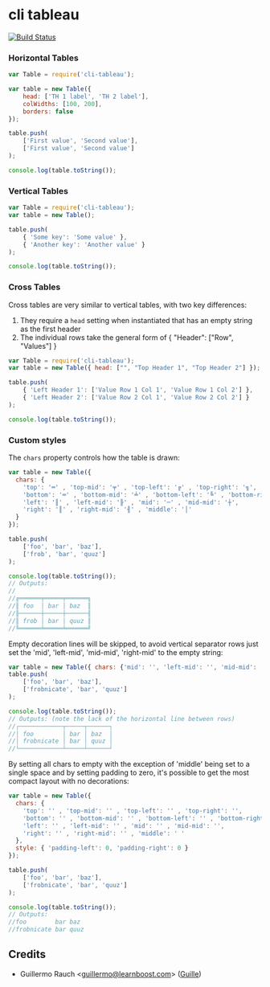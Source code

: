 
# cli tableau

<a href="https://travis-ci.org/github/keymetrics/cli-tableau" title="PM2 Tests">
  <img src="https://travis-ci.org/keymetrics/cli-tableau.svg?branch=master" alt="Build Status"/>
</a>


### Horizontal Tables
```javascript
var Table = require('cli-tableau');

var table = new Table({
    head: ['TH 1 label', 'TH 2 label'],
    colWidths: [100, 200],
    borders: false
});

table.push(
    ['First value', 'Second value'],
    ['First value', 'Second value']
);

console.log(table.toString());
```

### Vertical Tables

```javascript
var Table = require('cli-tableau');
var table = new Table();

table.push(
    { 'Some key': 'Some value' },
    { 'Another key': 'Another value' }
);

console.log(table.toString());
```

### Cross Tables
Cross tables are very similar to vertical tables, with two key differences:

1. They require a `head` setting when instantiated that has an empty string as the first header
2. The individual rows take the general form of { "Header": ["Row", "Values"] }

```javascript
var Table = require('cli-tableau');
var table = new Table({ head: ["", "Top Header 1", "Top Header 2"] });

table.push(
    { 'Left Header 1': ['Value Row 1 Col 1', 'Value Row 1 Col 2'] },
    { 'Left Header 2': ['Value Row 2 Col 1', 'Value Row 2 Col 2'] }
);

console.log(table.toString());
```

### Custom styles

The ```chars``` property controls how the table is drawn:
```javascript
var table = new Table({
  chars: {
    'top': '═' , 'top-mid': '╤' , 'top-left': '╔' , 'top-right': '╗',
    'bottom': '═' , 'bottom-mid': '╧' , 'bottom-left': '╚' , 'bottom-right': '╝',
    'left': '║' , 'left-mid': '╟' , 'mid': '─' , 'mid-mid': '┼',
    'right': '║' , 'right-mid': '╢' , 'middle': '│'
  }
});

table.push(
    ['foo', 'bar', 'baz'],
    ['frob', 'bar', 'quuz']
);

console.log(table.toString());
// Outputs:
//
//╔══════╤═════╤══════╗
//║ foo  │ bar │ baz  ║
//╟──────┼─────┼──────╢
//║ frob │ bar │ quuz ║
//╚══════╧═════╧══════╝
```

Empty decoration lines will be skipped, to avoid vertical separator rows just
set the 'mid', 'left-mid', 'mid-mid', 'right-mid' to the empty string:
```javascript
var table = new Table({ chars: {'mid': '', 'left-mid': '', 'mid-mid': '', 'right-mid': ''} });
table.push(
    ['foo', 'bar', 'baz'],
    ['frobnicate', 'bar', 'quuz']
);

console.log(table.toString());
// Outputs: (note the lack of the horizontal line between rows)
//┌────────────┬─────┬──────┐
//│ foo        │ bar │ baz  │
//│ frobnicate │ bar │ quuz │
//└────────────┴─────┴──────┘
```

By setting all chars to empty with the exception of 'middle' being set to a
single space and by setting padding to zero, it's possible to get the most
compact layout with no decorations:
```javascript
var table = new Table({
  chars: {
    'top': '' , 'top-mid': '' , 'top-left': '' , 'top-right': '',
    'bottom': '' , 'bottom-mid': '' , 'bottom-left': '' , 'bottom-right': '',
    'left': '' , 'left-mid': '' , 'mid': '' , 'mid-mid': '',
    'right': '' , 'right-mid': '' , 'middle': ' '
  },
  style: { 'padding-left': 0, 'padding-right': 0 }
});

table.push(
    ['foo', 'bar', 'baz'],
    ['frobnicate', 'bar', 'quuz']
);

console.log(table.toString());
// Outputs:
//foo        bar baz
//frobnicate bar quuz
```

## Credits

- Guillermo Rauch &lt;guillermo@learnboost.com&gt; ([Guille](http://github.com/guille))

